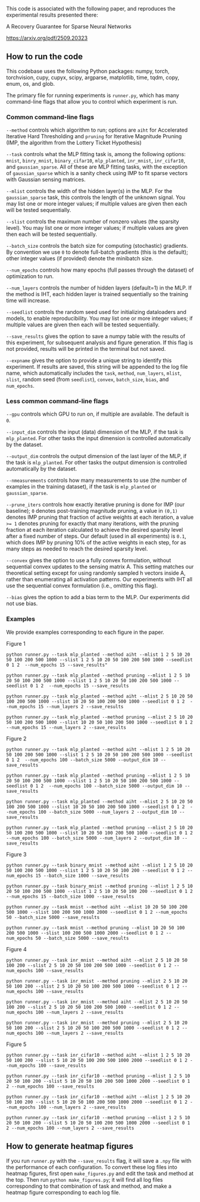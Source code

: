 This code is associated with the following paper, and reproduces the experimental results presented there: 

A Recovery Guarantee for Sparse Neural Networks

https://arxiv.org/pdf/2509.20323

## How to run the code

This codebase uses the following Python packages: numpy, torch, torchvision, cupy, cupyx, scipy, argparse, matplotlib, time, tqdm, copy, enum, os, and glob.

The primary file for running experiments is `runner.py`, which has many command-line flags that allow you to control which experiment is run.

### Common command-line flags

`--method` controls which algorithm to run; options are `aiht` for Accelerated Iterative Hard Thresholding and `pruning` for Iterative Magnitude Pruning (IMP, the algorithm from the Lottery Ticket Hypothesis)

`--task` controls what the MLP fitting task is, among the following options: `mnist`, `binry_mnist`, `binary_cifar10`, `mlp_planted`, `inr_mnist`, `inr_cifar10`, and `gaussian_sparse`. All of these are MLP fitting tasks, with the exception of `gaussian_sparse` which is a sanity check using IMP to fit sparse vectors with Gaussian sensing matrices.

`--mlist` controls the width of the hidden layer(s) in the MLP. For the `gaussian_sparse` task, this controls the length of the unknown signal. You may list one or more integer values; if multiple values are given then each will be tested sequentially.

`--slist` controls the maximum number of nonzero values (the sparsity level). You may list one or more integer values; if multiple values are given then each will be tested sequentially.

`--batch_size` controls the batch size for computing (stochastic) gradients. By convention we use `0` to denote full-batch gradients (this is the default); other integer values (if provided) denote the minibatch size.

`--num_epochs` controls how many epochs (full passes through the dataset) of optimization to run.

`--num_layers` controls the number of hidden layers (default=1) in the MLP. If the method is IHT, each hidden layer is trained sequentially so the training time will increase.

`--seedlist` controls the random seed used for initializing dataloaders and models, to enable reproducibility. You may list one or more integer values; if multiple values are given then each will be tested sequentially.

`--save_results` gives the option to save a numpy table with the results of this experiment, for subsequent analysis and figure generation. If this flag is not provided, results will be printed in the terminal but not saved. 

`--expname` gives the option to provide a unique string to identify this experiment. If results are saved, this string will be appended to the log file name, which automatically includes the `task`, `method`, `num_layers`, `mlist`, `slist`, random seed (from `seedlist`), `convex`, `batch_size`, `bias`, and `num_epochs`.

### Less common command-line flags

`--gpu` controls which GPU to run on, if multiple are available. The default is `0`.

`--input_dim` controls the input (data) dimension of the MLP, if the task is `mlp_planted`. For other tasks the input dimension is controlled automatically by the dataset.

`--output_dim` controls the output dimension of the last layer of the MLP, if the task is `mlp_planted`. For other tasks the output dimension is controlled automatically by the dataset.

`--nmeasurements` controls how many measurements to use (the number of examples in the training dataset), if the task is `mlp_planted` or `gaussian_sparse`.

`--prune_iters` controls how exactly iterative pruning is done for IMP (our baseline); `0` denotes post-training magnitude pruning, a value in `(0,1)` denotes IMP pruning that fraction of active weights at each iteration, a value `>= 1` denotes pruning for exactly that many iterations, with the pruning fraction at each iteration calculated to achieve the desired sparsity level after a fixed number of steps. Our default (used in all experiments) is `0.1`, which does IMP by pruning 10% of the active weights in each step, for as many steps as needed to reach the desired sparsity level.

`--convex` gives the option to use a fully convex formulation, without sequential convex updates to the sensing matrix A. This setting matches our theoretical setting except for using randomly sampled h vectors inside A, rather than enumerating all activation patterns. Our experiments with IHT all use the sequential convex formulation (i.e., omitting this flag).

`--bias` gives the option to add a bias term to the MLP. Our experiments did not use bias.

### Examples

We provide examples corresponding to each figure in the paper.

Figure 1
```
python runner.py --task mlp_planted --method aiht --mlist 1 2 5 10 20 50 100 200 500 1000 --slist 1 2 5 10 20 50 100 200 500 1000 --seedlist 0 1 2  --num_epochs 15 --save_results"
```
```
python runner.py --task mlp_planted --method pruning --mlist 1 2 5 10 20 50 100 200 500 1000 --slist 1 2 5 10 20 50 100 200 500 1000 --seedlist 0 1 2  --num_epochs 15 --save_results
```
```
python runner.py --task mlp_planted --method aiht --mlist 2 5 10 20 50 100 200 500 1000 --slist 10 20 50 100 200 500 1000 --seedlist 0 1 2  --num_epochs 15 --num_layers 2 --save_results
```
```
python runner.py --task mlp_planted --method pruning --mlist 2 5 10 20 50 100 200 500 1000 --slist 10 20 50 100 200 500 1000 --seedlist 0 1 2  --num_epochs 15 --num_layers 2 --save_results
```

Figure 2
```
python runner.py --task mlp_planted --method aiht --mlist 1 2 5 10 20 50 100 200 500 1000 --slist 1 2 5 10 20 50 100 200 500 1000 --seedlist 0 1 2  --num_epochs 100 --batch_size 5000 --output_dim 10 --save_results
```
```
python runner.py --task mlp_planted --method pruning --mlist 1 2 5 10 20 50 100 200 500 1000 --slist 1 2 5 10 20 50 100 200 500 1000 --seedlist 0 1 2  --num_epochs 100 --batch_size 5000 --output_dim 10 --save_results
```
```
python runner.py --task mlp_planted --method aiht --mlist 2 5 10 20 50 100 200 500 1000 --slist 10 20 50 100 200 500 1000 --seedlist 0 1 2  --num_epochs 100 --batch_size 5000 --num_layers 2 --output_dim 10 --save_results
```
```
python runner.py --task mlp_planted --method pruning --mlist 2 5 10 20 50 100 200 500 1000 --slist 10 20 50 100 200 500 1000 --seedlist 0 1 2 --num_epochs 100 --batch_size 5000 --num_layers 2 --output_dim 10 --save_results
```

Figure 3
```
python runner.py --task binary_mnist --method aiht --mlist 1 2 5 10 20 50 100 200 500 1000 --slist 1 2 5 10 20 50 100 200 --seedlist 0 1 2 --num_epochs 15 --batch_size 1000 --save_results
```
```
python runner.py --task binary_mnist --method pruning --mlist 1 2 5 10 20 50 100 200 500 1000 --slist 1 2 5 10 20 50 100 200 --seedlist 0 1 2 --num_epochs 15 --batch_size 1000 --save_results
```
```
python runner.py --task mnist --method aiht --mlist 10 20 50 100 200 500 1000 --slist 100 200 500 1000 2000 --seedlist 0 1 2 --num_epochs 50 --batch_size 5000 --save_results
```
```
python runner.py --task mnist --method pruning --mlist 10 20 50 100 200 500 1000 --slist 100 200 500 1000 2000 --seedlist 0 1 2 --num_epochs 50 --batch_size 5000 --save_results
```

Figure 4
```
python runner.py --task inr_mnist --method aiht --mlist 2 5 10 20 50 100 200 --slist 2 5 10 20 50 100 200 500 1000 --seedlist 0 1 2 --num_epochs 100 --save_results
```
```
python runner.py --task inr_mnist --method pruning --mlist 2 5 10 20 50 100 200 --slist 2 5 10 20 50 100 200 500 1000 --seedlist 0 1 2 --num_epochs 100 --save_results
```
```
python runner.py --task inr_mnist --method aiht --mlist 2 5 10 20 50 100 200 --slist 2 5 10 20 50 100 200 500 1000 --seedlist 0 1 2 --num_epochs 100 --num_layers 2 --save_results
```
```
python runner.py --task inr_mnist --method pruning --mlist 2 5 10 20 50 100 200 --slist 2 5 10 20 50 100 200 500 1000 --seedlist 0 1 2 --num_epochs 100 --num_layers 2 --save_results
```

Figure 5
```
python runner.py --task inr_cifar10 --method aiht --mlist 1 2 5 10 20 50 100 200 --slist 5 10 20 50 100 200 500 1000 2000 --seedlist 0 1 2 --num_epochs 100 --save_results
```
```
python runner.py --task inr_cifar10 --method pruning --mlist 1 2 5 10 20 50 100 200 --slist 5 10 20 50 100 200 500 1000 2000 --seedlist 0 1 2 --num_epochs 100 --save_results
```
```
python runner.py --task inr_cifar10 --method aiht --mlist 1 2 5 10 20 50 100 200 --slist 5 10 20 50 100 200 500 1000 2000 --seedlist 0 1 2 --num_epochs 100 --num_layers 2 --save_results
```
```
python runner.py --task inr_cifar10 --method pruning --mlist 1 2 5 10 20 50 100 200 --slist 5 10 20 50 100 200 500 1000 2000 --seedlist 0 1 2 --num_epochs 100 --num_layers 2 --save_results
```

## How to generate heatmap figures

If you run `runner.py` with the `--save_results` flag, it will save a `.npy` file with the performance of each configuration. To convert these log files into heatmap figures, first open `make_figures.py` and edit the task and method at the top. Then run `python make_figures.py`; it will find all log files corresponding to that combination of task and method, and make a heatmap figure corresponding to each log file.
